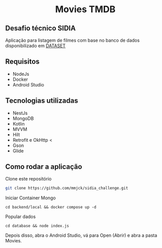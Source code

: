<h1 align = "center">
  Movies TMDB
</h1>



<h2 align = "flex-start">
  Desafio técnico SIDIA
</h2>

Aplicação para listagem de filmes com base no banco de dados disponibilizado em 
[DATASET](https://www.kaggle.com/datasets/asaniczka/tmdb-movies-dataset-2023-930k-movies)


## Requisitos
- NodeJs
- Docker
- Android Studio

## Tecnologias utilizadas
 - NestJs
 - MongoDB
 - Kotlin
 - MVVM
 - Hilt
 - Retrofit e OkHttp <
 - Gson 
 - Glide 



## Como rodar a aplicação

Clone este repositório
```bash
git clone https://github.com/mmjck/sidia_challenge.git
```

Iniciar Container Mongo

```
cd backend/local && docker compose up -d
```

Popular dados

```
cd database && node index.js
```

Depois disso, abra o Android Studio, vá para Open (Abrir) e abra a pasta Movies.
